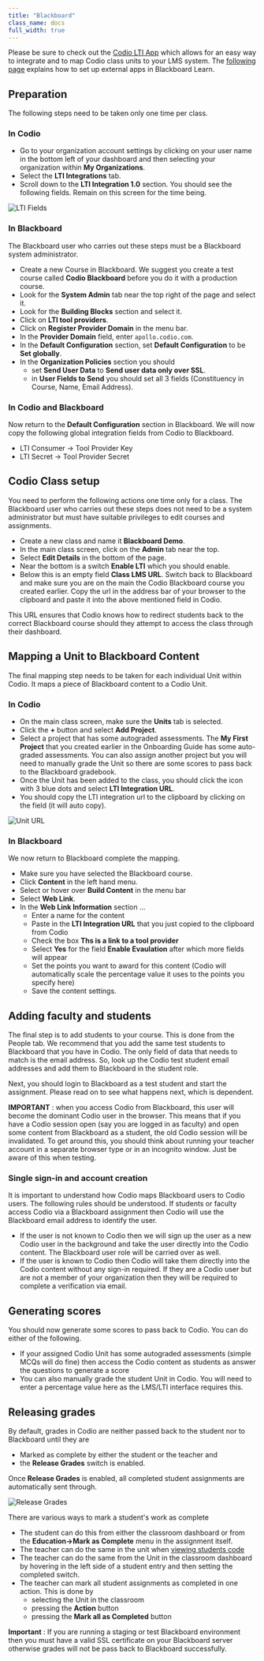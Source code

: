 ```yaml
---
title: "Blackboard"
class_name: docs
full_width: true
---
```


Please be sure to check out the [Codio LTI App](/docs/classes/lti/ltiapp) which allows for an easy way to integrate and to map Codio class units to your LMS system. The [following page](http://library.blackboard.com/ref/df5b20ed-ce8d-4428-a595-a0091b23dda3/Content/_admin_app_system/admin_app_basic_lti_tool_providers.htm) explains how to set up external apps in Blackboard Learn.

## Preparation
The following steps need to be taken only one time per class.

### In Codio

- Go to your organization account settings by clicking on your user name in the bottom left of your dashboard and then selecting your organization within **My Organizations**.
- Select the **LTI Integrations** tab.
- Scroll down to the **LTI Integration 1.0** section. You should see the following fields. Remain on this screen for the time being.

<img alt="LTI Fields" src="/img/docs/lti/lti-org-fields.png" class="simple"/>


### In Blackboard
The Blackboard user who carries out these steps must be a Blackboard system administrator.

- Create a new Course in Blackboard. We suggest you create a test course called **Codio Blackboard** before you do it with a production course.
- Look for the **System Admin** tab near the top right of the page and select it.
- Look for the **Building Blocks** section and select it.
- Click on **LTI tool providers**.
- Click on **Register Provider Domain** in the menu bar.
- In the **Provider Domain** field, enter `apollo.codio.com`.
- In the **Default Configuration** section, set **Default Configuration** to be **Set globally**.
- In the **Organization Policies** section you should 
  - set **Send User Data** to **Send user data only over SSL**.
  - in **User Fields to Send** you should set all 3 fields (Constituency in Course, Name, Email Address).

### In Codio and Blackboard
Now return to the **Default Configuration** section in Blackboard. We will now copy the following global integration fields from Codio to Blackboard.

- LTI Consumer -> Tool Provider Key
- LTI Secret -> Tool Provider Secret



## Codio Class setup
You need to perform the following actions one time only for a class. The Blackboard user who carries out these steps does not need to be a system administrator but must have suitable privileges to edit courses and assignments.

- Create a new class and name it **Blackboard Demo**.
- In the main class screen, click on the **Admin** tab near the top.
- Select **Edit Details** in the bottom of the page.
- Near the bottom is a switch **Enable LTI** which you should enable.
- Below this is an empty field **Class LMS URL**. Switch back to Blackboard and make sure you are on the main the Codio Blackboard course you created earlier. Copy the url in the address bar of your browser to the clipboard and paste it into the above mentioned field in Codio.

This URL ensures that Codio knows how to redirect students back to the correct Blackboard course should they attempt to access the class through their dashboard.

## Mapping a Unit to Blackboard Content
The final mapping step needs to be taken for each individual Unit within Codio. It maps a piece of Blackboard content to a Codio Unit.

### In Codio

- On the main class screen, make sure the **Units** tab is selected.
- Click the **+** button and select **Add Project**. 
- Select a project that has some autograded assessments. The **My First Project** that you created earlier in the Onboarding Guide has some auto-graded assessments. You can also assign another project but you will need to manually grade the Unit so there are some scores to pass back to the Blackboard gradebook.
- Once the Unit has been added to the class, you should click the icon with 3 blue dots and select **LTI Integration URL**.
- You should copy the LTI integration url to the clipboard by clicking on the field (it will auto copy).

<img alt="Unit URL" src="/img/docs/lti/LMS-Unit-URL.png" class="simple"/>


### In Blackboard
We now return to Blackboard complete the mapping.

- Make sure you have selected the Blackboard course.
- Click **Content** in the left hand menu.
- Select or hover over **Build Content** in the menu bar
- Select **Web Link**.
- In the **Web Link Information** section ...
  - Enter a name for the content
  - Paste in the **LTI Integration URL** that you just copied to the clipboard from Codio
  - Check the box **Ths is a link to a tool provider**
  - Select **Yes** for the field **Enable Evaulation** after which more fields will appear
  - Set the points you want to award for this content (Codio will automatically scale the percentage value it uses to the points you specify here)
  - Save the content settings.


## Adding faculty and students
The final step is to add students to your course. This is done from the People tab. We recommend that you add the same test students to Blackboard that you have in Codio. The only field of data that needs to match is the email address. So, look up the Codio test student email addresses and add them to Blackboard in the student role.

Next, you should login to Blackboard as a test student and start the assignment. Please read on to see what happens next, which is dependent.

**IMPORTANT** : when you access Codio from Blackboard, this user will become the dominant Codio user in the browser. This means that if you have a Codio session open (say you are logged in as faculty) and open some content from Blackboard as a student, the old Codio session will be invalidated. To get around this, you should think about running your teacher account in a separate browser type or in an incognito window. Just be aware of this when testing.

### Single sign-in and account creation
It is important to understand how Codio maps Blackboard users to Codio users. The following rules should be understood. If students or faculty access Codio via a Blackboard assignment then Codio will use the Blackboard email address to identify the user. 

- If the user is not known to Codio then we will sign up the user as a new Codio user in the background and take the user directly into the Codio content. The Blackboard user role will be carried over as well.
- If the user is known to Codio then Codio will take them directly into the Codio content without any sign-in required. If they are a Codio user but are not a member of your organization then they will be required to complete a verification via email. 

## Generating scores
You should now generate some scores to pass back to Codio. You can do either of the following.

- If your assigned Codio Unit has some autograded assessments (simple MCQs will do fine) then access the Codio content as students as answer the questions to generate a score
- You can also manually grade the student Unit in Codio. You will need to enter a percentage value here as the LMS/LTI interface requires this.

## Releasing grades
By default, grades in Codio are neither passed back to the student nor to Blackboard until they are 

- Marked as complete by either the student or the teacher and
- the **Release Grades** switch is enabled.

Once **Release Grades** is enabled, all completed student assignments are automatically sent through. 

<img alt="Release Grades" src="/img/docs/lti/release-complete.png" class="simple"/>

There are various ways to mark a student's work as complete

- The student can do this from either the classroom dashboard or from the **Education->Mark as Complete** menu in the assignment itself.
- The teacher can do the same in the unit when [viewing students code](/docs/classes/monitor/studentcode/)
- The teacher can do the same from the Unit in the classroom dashboard by hovering in the left side of a student entry and then setting the completed switch.
- The teacher can mark all student assignments as completed in one action. This is done by 
  - selecting the Unit in the classroom
  - pressing the **Action** button 
  - pressing the **Mark all as Completed** button

**Important** : If you are running a staging or test Blackboard environment then you must have a valid SSL certificate on your Blackboard server otherwise grades will not be pass back to Blackboard successfully.

